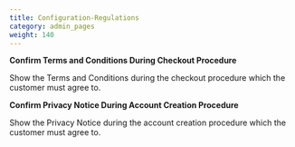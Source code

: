 ```yaml
---
title: Configuration-Regulations
category: admin_pages
weight: 140
---
```


<b>Confirm Terms and Conditions During Checkout Procedure</b>

<div class='indent'>Show the Terms and Conditions during the checkout procedure which the customer must agree to.</div>


<b>Confirm Privacy Notice During Account Creation Procedure</b>

<div class='indent'>Show the Privacy Notice during the account creation procedure which the customer must agree to.</div>


